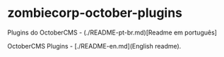 # zombiecorp-october-plugins

Plugins do OctoberCMS - (./README-pt-br.md)[Readme em português]

OctoberCMS Plugins - [./README-en.md](English readme).
